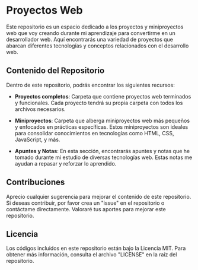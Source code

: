 # Proyectos Web

Este repositorio es un espacio dedicado a los proyectos y miniproyectos web que voy creando durante mi aprendizaje para convertirme en un desarrollador web. Aquí encontrarás una variedad de proyectos que abarcan diferentes tecnologías y conceptos relacionados con el desarrollo web.

## Contenido del Repositorio

Dentro de este repositorio, podrás encontrar los siguientes recursos:

- **Proyectos completos**: Carpeta que contiene proyectos web terminados y funcionales. Cada proyecto tendrá su propia carpeta con todos los archivos necesarios.

- **Miniproyectos**: Carpeta que alberga miniproyectos web más pequeños y enfocados en prácticas específicas. Estos miniproyectos son ideales para consolidar conocimientos en tecnologías como HTML, CSS, JavaScript, y más.

- **Apuntes y Notas**: En esta sección, encontrarás apuntes y notas que he tomado durante mi estudio de diversas tecnologías web. Estas notas me ayudan a repasar y reforzar lo aprendido.

## Contribuciones

Aprecio cualquier sugerencia para mejorar el contenido de este repositorio. Si deseas contribuir, por favor crea un "issue" en el repositorio o contáctame directamente. Valoraré tus aportes para mejorar este repositorio.

## Licencia

Los códigos incluidos en este repositorio están bajo la Licencia MIT. Para obtener más información, consulta el archivo "LICENSE" en la raíz del repositorio.
